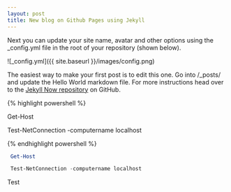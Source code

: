 ```yaml
---
layout: post
title: New blog on Github Pages using Jekyll
---
```


Next you can update your site name, avatar and other options using the _config.yml file in the root of your repository (shown below).

![_config.yml]({{ site.baseurl }}/images/config.png)

The easiest way to make your first post is to edit this one. Go into /_posts/ and update the Hello World markdown file. For more instructions head over to the [Jekyll Now repository](https://github.com/barryclark/jekyll-now) on GitHub.


{% highlight powershell %}
  
 Get-Host

 Test-NetConnection -computername localhost
  
{% endhighlight powershell %}


```powershell
 Get-Host

 Test-NetConnection -computername localhost
```


Test

